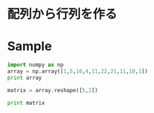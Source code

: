 # 配列から行列を作る

# Sample

```python
import numpy as np
array = np.array([1,5,10,4,11,22,21,11,10,1])
print array

matrix = array.reshape([5,2])

print matrix
```
